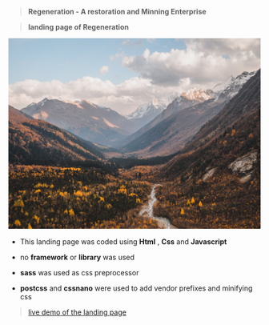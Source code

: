 >**Regeneration - A restoration and Minning Enterprise**

>**landing page of Regeneration**

![regeneration](./src//img/hero.jpeg)

- This landing page was coded using **Html** , **Css** and **Javascript**

- no **framework** or **library** was used

- **sass** was used as css preprocessor

- **postcss** and **cssnano** were used to add vendor prefixes and minifying css

>[live demo of the landing page](https://fahadshakib.github.io/regeneration)